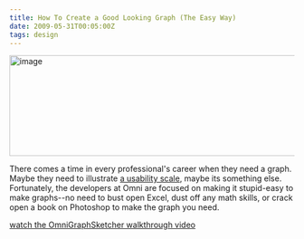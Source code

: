 ```yaml
---
title: How To Create a Good Looking Graph (The Easy Way)
date: 2009-05-31T00:05:00Z
tags: design
---
```

<img alt="image" height="178" src="https://ggr_com.s3.amazonaws.com/images/omnigraphsketcher.jpg" width="512" />
<br/>

There comes a time in every professional's career when they need a graph. Maybe they need to illustrate [a usability scale][1], maybe its something else. Fortunately, the developers at Omni are focused on making it stupid-easy to make graphs--no need to bust open Excel, dust off any math skills, or crack open a book on Photoshop to make the graph you need.

[watch the OmniGraphSketcher walkthrough video][2]

 [1]: /a-usability-scale.html
 [2]: http://s3.amazonaws.com/downloads.omnigroup.com/software/MacOSX/movies/OmniGraphSketcher/OGSCast-hi.mov
